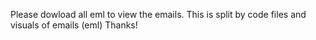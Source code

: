 Please dowload all eml to view the emails. This is split by code files and visuals of emails (eml)
Thanks!

